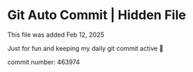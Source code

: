 # Git Auto Commit | Hidden File

This file was added Feb 12, 2025

Just for fun and keeping my daily git commit active 🤪

commit number: 463974
